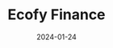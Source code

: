 ---  
layout: startup_page  
title: "Ecofy Finance"  
id: "ecofy.co.in"  
permalink: "/ecofyfinanceecofy.co.in01242024/"  
website: "https://www.ecofy.co.in/"  
funding_round: ""  
funding_amount: "$10.8M"  
investors: "FMO"  
about: "Ecofy is a Non-Banking Financial Company (NBFC) supporting green projects in India. They provide financing solutions to EV and cleantech companies, facilitating access to loans for various green initiatives such as three-wheelers, passenger vehicles, and solar solutions."  
markets: "Fintech, Cleantech, Renewable Energy, Financial Services, Insurance"  
hq: "Worli, Mumbai, Maharashtra, India"  
founded_year: "2022"  
linkedin: "https://www.linkedin.com/company/ecofyfinance"  
twitter: "https://twitter.com/ecofyfinance"  
instagram: ""  
facebook: "https://www.facebook.com/ecofyfinance"  
crunchbase: "https://www.crunchbase.com/organization/ecofy-d6b5"  
pitchbook: "https://pitchbook.com/profiles/company/516031-21"  

date_display: "24-Jan-2024"  
date: "2024-01-24"

# SEO Optimization  
meta_title: "Ecofy Finance -  Funding ($10.8M)"  
meta_description: "Ecofy Finance, Ecofy is a Non-Banking Financial Company (NBFC) supporting green projects in India. They provide financing solutions to EV and cleantech companies, fa..."  
meta_keywords: "Ecofy Finance, Fintech, Cleantech, Renewable Energy, Financial Services, Insurance,  funding"  
canonical_url: "https://startup.projectstartups.com/ecofyfinanceecofy.co.in01242024/"  
---